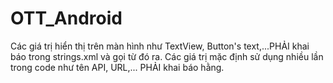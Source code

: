 # OTT_Android
Các giá trị hiển thị trên màn hình như TextView, Button's text,...PHẢI khai báo trong strings.xml và gọi từ đó ra.
Các giá trị mặc định sử dụng nhiều lần trong code như tên API, URL,... PHẢI khai báo hằng.
